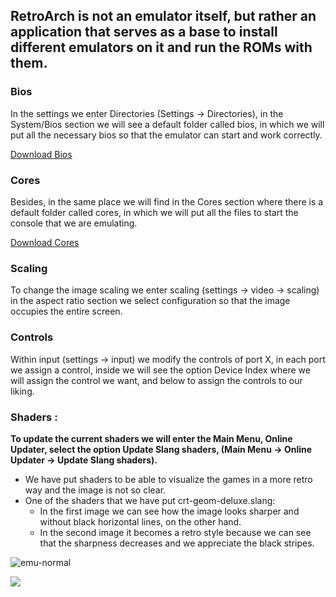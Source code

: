 ## RetroArch is not an emulator itself, but rather an application that serves as a base to install different emulators on it and run the ROMs with them.

### Bios

In the settings we enter Directories (Settings -> Directories), in the System/Bios section we will see a default folder called bios, in which we will put all the necessary bios so that the emulator can start and work correctly.

[Download Bios](https://drive.google.com/file/d/10svs6HMP72ZN4nAyeNh_bNT_hakfnIHD/view?usp=share_link)

### Cores

Besides, in the same place we will find in the Cores section where there is a default folder called cores, in which we will put all the files to start the console that we are emulating.

[Download Cores](https://drive.google.com/file/d/1EKuPn5P04HuViLODRi4HWKEVpjQMWBws/view?usp=share_link)

### Scaling

To change the image scaling we enter scaling (settings -> video -> scaling) in the aspect ratio section we select configuration so that the image occupies the entire screen.

### Controls

Within input (settings -> input) we modify the controls of port X, in each port we assign a control, inside we will see the option Device Index where we will assign the control we want, and below to assign the controls to our liking.


### Shaders :

**To update the current shaders we will enter the Main Menu, Online Updater, select the option Update Slang shaders, (Main Menu -> Online Updater -> Update Slang shaders).**
* We have put shaders to be able to visualize the games in a more retro way and the image is not so clear.
* One of the shaders that we have put crt-geom-deluxe.slang:
  * In the first image we can see how the image looks sharper and without black horizontal lines, on the other hand. 
  * In the second image it becomes a retro style because we can see that the sharpness decreases and we appreciate the black stripes.

![emu-normal](https://user-images.githubusercontent.com/131180909/233155762-24ac04ba-ff21-4803-8dc7-8cc2735285a0.jpg)

![](https://github.com/TartuskiJose/Tartuski/blob/main/images/emu-shader.jpg)
